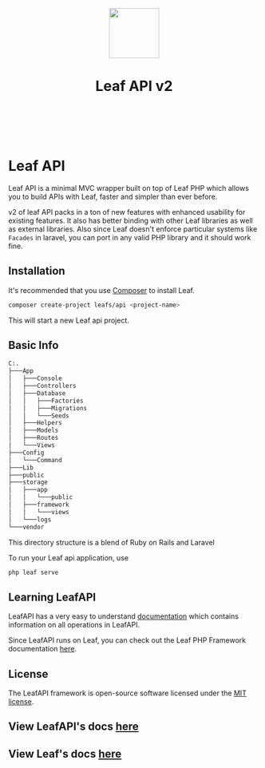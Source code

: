 <p align="center">
    <br><br>
    <img src="https://leaf-docs.netlify.app/images/logo.png" height="100"/>
    <h1 align="center">Leaf API v2</h1>
    <br>
    <br><br><br>
</p>

<!-- [![Latest Stable Version](https://poser.pugx.org/leafs/api/v/stable)](https://packagist.org/packages/leafs/api)
[![Total Downloads](https://poser.pugx.org/leafs/api/downloads)](https://packagist.org/packages/leafs/api)
[![License](https://poser.pugx.org/leafs/api/license)](https://packagist.org/packages/leafs/api) -->

# Leaf API

Leaf API is a minimal MVC wrapper built on top of Leaf PHP which allows you to build APIs with Leaf, faster and simpler than ever before.

v2 of leaf API packs in a ton of new features with enhanced usability for existing features. It also has better binding with other Leaf libraries as well as external libraries. Also since Leaf doesn't enforce particular systems like `Facades` in laravel, you can port in any valid PHP library and it should work fine.

## Installation

It's recommended that you use [Composer](https://getcomposer.org/) to install Leaf.

```bash
composer create-project leafs/api <project-name>
```

This will start a new Leaf api project.

## Basic Info

```bash
C:.
├───App
│   ├───Console
│   ├───Controllers
│   ├───Database
│   │   ├───Factories
│   │   ├───Migrations
│   │   └───Seeds
│   ├───Helpers
│   ├───Models
│   ├───Routes
│   └───Views
├───Config
│   └───Command
├───Lib
├───public
├───storage
│   ├───app
│   │   └───public
│   ├───framework
│   │   └───views
│   └───logs
└───vendor
```

This directory structure is a blend of Ruby on Rails and Laravel

To run your Leaf api application, use

```bash
php leaf serve
```

## Learning LeafAPI

LeafAPI has a very easy to understand [documentation](https://leafphp.netlify.app/#/leaf-api/) which contains information on all operations in LeafAPI.

Since LeafAPI runs on Leaf, you can check out the Leaf PHP Framework documentation [here](https://leafphp.netlify.app).

## License

The LeafAPI framework is open-source software licensed under the [MIT license](https://opensource.org/licenses/MIT).

## View LeafAPI's docs [here](https://leafphp.netlify.app/#/leaf-api/)

## View Leaf's docs [here](https://leafphp.netlify.app)
